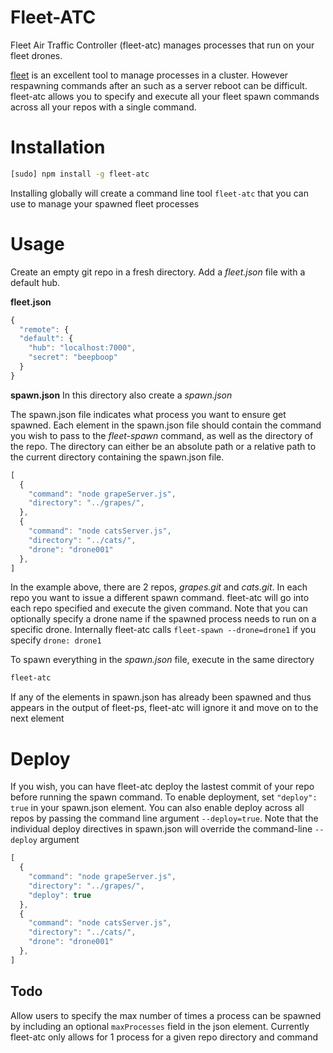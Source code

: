 # Fleet-ATC
Fleet Air Traffic Controller (fleet-atc) manages processes that run on your fleet drones.

[fleet](https://github.com/substack/fleet) is an excellent tool to manage processes in a cluster. However respawning commands after an such as a server reboot can be difficult. fleet-atc allows you to specify and execute all your fleet spawn commands across all your repos with a single command.

# Installation
```bash
[sudo] npm install -g fleet-atc
```
Installing globally will create a command line tool `fleet-atc` that you can use to manage your spawned fleet processes

# Usage
Create an empty git repo in a fresh directory. Add a *fleet.json* file with a default hub.

**fleet.json**
```javascript
{
  "remote": {
  "default": {
    "hub": "localhost:7000",
    "secret": "beepboop"
  }
}
```

**spawn.json**
In this directory also create a *spawn.json*

The spawn.json file indicates what process you want to ensure get spawned. Each element in the spawn.json file should contain the command you wish to pass to the *fleet-spawn* command, as well as the directory of the repo. The directory can either be an absolute path or a relative path to the current directory containing the spawn.json file.


```javascript
[
  {
    "command": "node grapeServer.js",
    "directory": "../grapes/",
  },
  {
    "command": "node catsServer.js",
    "directory": "../cats/",
    "drone": "drone001"
  },
]
```

In the example above, there are 2 repos, *grapes.git* and *cats.git*. In each repo you want to issue a different spawn command. fleet-atc will go into each repo specified and execute the given command. Note that you can optionally specify a drone name if the spawned process needs to run on a specific drone. Internally fleet-atc calls `fleet-spawn --drone=drone1` if you specify `drone: drone1`

To spawn everything in the *spawn.json* file, execute in the same directory
```bash
fleet-atc
```

If any of the elements in spawn.json has already been spawned and thus appears in the output of fleet-ps, fleet-atc will ignore it and move on to the next element

# Deploy
If you wish, you can have fleet-atc deploy the lastest commit of your repo before running the spawn command. To enable deployment, set  `"deploy": true` in your spawn.json element. You can also enable deploy across all repos by passing the command line argument `--deploy=true`. Note that the individual deploy directives in spawn.json will override the command-line `--deploy` argument

```javascript
[
  {
    "command": "node grapeServer.js",
    "directory": "../grapes/",
    "deploy": true
  },
  {
    "command": "node catsServer.js",
    "directory": "../cats/",
    "drone": "drone001"
  },
]
```


## Todo
Allow users to specify the max number of times a process can be spawned by including an optional `maxProcesses` field in the json element. Currently fleet-atc only allows for 1 process for a given repo directory and command

